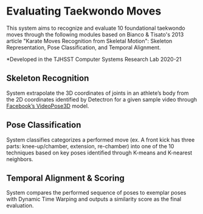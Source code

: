 # Evaluating Taekwondo Moves

This system aims to recognize and evaluate 10 foundational taekwondo moves through the following modules based on Bianco & Tisato's 2013 article "Karate Moves Recognition from Skeletal Motion": Skeleton Representation, Pose Classification, and Temporal Alignment.

*Developed in the TJHSST Computer Systems Research Lab 2020-21

## Skeleton Recognition

System extrapolate the 3D coordinates of joints in an athlete’s body from the 2D coordinates identified by Detectron for a given sample video through [Facebook’s VideoPose3D](https://github.com/facebookresearch/VideoPose3D) model.

## Pose Classification

System classifies categorizes a performed move (ex. A front kick has three parts: knee-up/chamber, extension, re-chamber) into one of the 10 techniques based on key poses identified through K-means and K-nearest neighbors.

## Temporal Alignment &  Scoring

System compares the performed sequence of poses to exemplar poses with Dynamic Time Warping and outputs a similarity score as the final evaluation.
